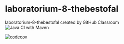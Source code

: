 # laboratorium-8-thebestofal
laboratorium-8-thebestofal created by GitHub Classroom
![Java CI with Maven](https://github.com/testowanieaplikacjijavaug/laboratorium-8-thebestofal/workflows/Java%20CI%20with%20Maven/badge.svg)

[![codecov](https://codecov.io/gh/testowanieaplikacjijavaug/laboratorium-8-thebestofal/branch/master/graph/badge.svg)](https://codecov.io/gh/testowanieaplikacjijavaug/laboratorium-8-thebestofal)
